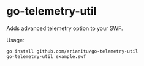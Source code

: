 # go-telemetry-util
Adds advanced telemetry option to your SWF. 

Usage:

    go install github.com/arianitu/go-telemetry-util
    go-telemetry-util example.swf
